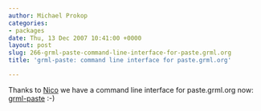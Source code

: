 ```yaml
---
author: Michael Prokop
categories:
- packages
date: Thu, 13 Dec 2007 10:41:00 +0000
layout: post
slug: 266-grml-paste-command-line-interface-for-paste.grml.org
title: 'grml-paste: command line interface for paste.grml.org'

---
```

Thanks to [Nico](https://grml.org/team/) we have a command line interface for paste.grml.org now: [grml\-paste](http://hg.grml.org/grml-paste) :\-)
